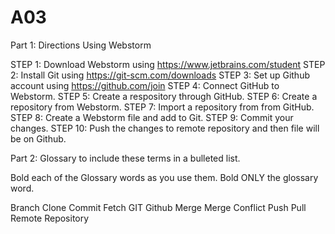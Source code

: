 # A03
Part 1: Directions Using Webstorm

  STEP 1: Download Webstorm using https://www.jetbrains.com/student
  STEP 2: Install Git using https://git-scm.com/downloads
  STEP 3: Set up Github account using https://github.com/join
  STEP 4: Connect GitHub to Webstorm.
  STEP 5: Create a respository through GitHub.
  STEP 6: Create a repository from Webstorm.
  STEP 7: Import a repository from from GitHub.
  STEP 8: Create a Webstorm file and add to Git.
  STEP 9: Commit your changes.
  STEP 10: Push the changes to remote repository and then file will be on Github.

Part 2: Glossary to include these terms in a bulleted list.

Bold each of the Glossary words as you use them.  Bold ONLY the glossary word.

Branch
Clone
Commit
Fetch
GIT
Github
Merge
Merge Conflict
Push
Pull
Remote
Repository


